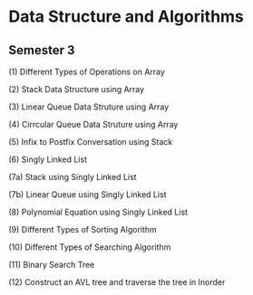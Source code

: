 # Data Structure and Algorithms
## Semester 3


(1)	Different Types of Operations on Array

(2)	Stack Data Structure using Array

(3)	Linear Queue Data Struture using Array

(4)	Cirrcular Queue Data Struture using Array

(5)	Infix to Postfix Conversation using Stack

(6)	Singly Linked List

(7a)	Stack using Singly Linked List

(7b)	Linear Queue using Singly Linked List

(8)	Polynomial Equation using Singly Linked List

(9)	Different Types of Sorting Algorithm

(10)	Different Types of Searching Algorithm

(11)	Binary Search Tree

(12)	Construct an AVL tree and traverse the tree in Inorder
